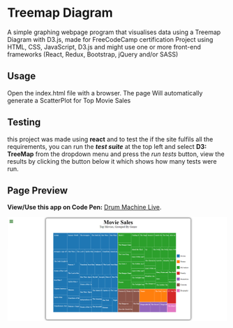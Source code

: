 # Treemap Diagram

 A simple graphing webpage program that visualises data using a Treemap Diagram with D3.js, made for FreeCodeCamp certification Project using HTML, CSS, JavaScript, D3.js and might use one or more front-end frameworks (React, Redux,  Bootstrap, jQuery and/or SASS)

## Usage

 Open the index.html file with a browser.
 The page Will automatically generate a ScatterPlot for Top Movie Sales

## Testing

 this project was made using **react** and to test the if the site fulfils all the requirements, you can run the ***test suite*** at the top left and select **D3: TreeMap** from the dropdown menu and press the *run tests* button, view the results by clicking the button below it which shows how many tests were run.

## Page Preview

 **View/Use this app on Code Pen:** [Drum Machine Live](https://codepen.io/PHULUSO-SINGO/full/KwPeJbz).

 ![Image Preview](Preview.png)
